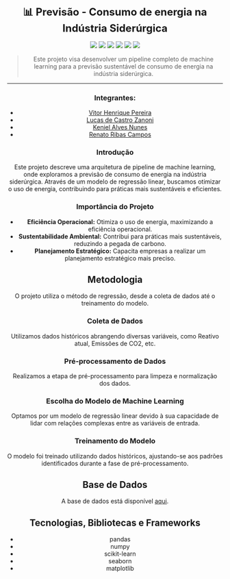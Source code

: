 
<h1 align="center" style="font-size: 24px;">📊 Previsão - Consumo de energia na Indústria Siderúrgica</h1>
<div align="center">
<a href="https://pandas.pydata.org/" target="_blank"><img src="https://img.shields.io/badge/pandas-150458?style=for-the-badge&logo=pandas&logoColor=white" target="_blank"></a>
<a href="https://numpy.org/" target="_blank"><img src="https://img.shields.io/badge/numpy-013243?style=for-the-badge&logo=numpy&logoColor=white" target="_blank"></a>
<a href="https://scikit-learn.org/" target="_blank"><img src="https://img.shields.io/badge/scikit--learn-F7931E?style=for-the-badge&logo=scikit-learn&logoColor=white" target="_blank"></a>
<a href="https://seaborn.pydata.org/" target="_blank"><img src="https://img.shields.io/badge/seaborn-3776AB?style=for-the-badge&logo=python&logoColor=white" target="_blank"></a>
<a href="https://matplotlib.org/" target="_blank"><img src="https://img.shields.io/badge/matplotlib-013243?style=for-the-badge&logo=python&logoColor=white" target="_blank"></a>
<a href="https://www.canva.com/design/DAF1ppqI-pM/ZpkjxW8exNZbXfH5Rti8iA/edit?utm_content=DAF1ppqI-pM&utm_campaign=designshare&utm_medium=link2&utm_source=sharebutton" target="_blank"><img src="https://img.shields.io/badge/Apresentação-00C4CC?style=for-the-badge&logo=canva&logoColor=white"></a>

> Este projeto visa desenvolver um pipeline completo de machine learning para a previsão sustentável de consumo de energia na indústria siderúrgica.

---

### Integrantes:
* [Vitor Henrique Pereira](https://github.com/)
* [Lucas de Castro Zanoni](https://github.com/Castrozan)
* [Keniel Alves Nunes](https://github.com/KenielDev)
* [Renato Ribas Campos](https://github.com/RenatoRibas)


### **Introdução**

Este projeto descreve uma arquitetura de pipeline de machine learning, onde exploramos a previsão de consumo de energia na indústria siderúrgica. Através de um modelo de regressão linear, buscamos otimizar o uso de energia, contribuindo para práticas mais sustentáveis e eficientes.


### Importância do Projeto
- **Eficiência Operacional:** Otimiza o uso de energia, maximizando a eficiência operacional.
- **Sustentabilidade Ambiental:** Contribui para práticas mais sustentáveis, reduzindo a pegada de carbono.
- **Planejamento Estratégico:** Capacita empresas a realizar um planejamento estratégico mais preciso.

## Metodologia
O projeto utiliza o método de regressão, desde a coleta de dados até o treinamento do modelo.

### Coleta de Dados
Utilizamos dados históricos abrangendo diversas variáveis, como Reativo atual, Emissões de CO2, etc.


### Pré-processamento de Dados
Realizamos a etapa de pré-processamento para limpeza e normalização dos dados.

### Escolha do Modelo de Machine Learning
Optamos por um modelo de regressão linear devido à sua capacidade de lidar com relações complexas entre as variáveis de entrada.

### Treinamento do Modelo
O modelo foi treinado utilizando dados históricos, ajustando-se aos padrões identificados durante a fase de pré-processamento.

## Base de Dados
A base de dados está disponível [aqui](https://archive.ics.uci.edu/dataset/851/steel+industry+energy+consumption).

## Tecnologias, Bibliotecas e Frameworks
- pandas
- numpy
- scikit-learn
- seaborn
- matplotlib